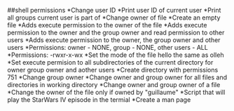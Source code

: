 ##shell permissions
*Change user ID
*Print user ID of current user
*Print all groups current user is part of
*Change owner of file
*Create an empty file
*Adds execute permission to the owner of the file
*Adds execute permission to the owner and the group owner and read permission to other users
*Adds execute permission to the owner, the group owner and other users
*Permissions: owner - NONE, group - NONE, other users - ALL
*Permissions: -rwxr-x-wx
*Set the mode of the file hello the same as olleh
*Set execute permision to all subdirectories of the current directory for owner group owner and aother users
*Create directory with permissions 751
*Change group owner
*Change owner and group owner for all files and directories in working directory
*Change owner and group owner of a file
*Change the owner of the file only if owned by "guillaume"
*Script that will play the StarWars IV episode in the termial
*Create a man page
